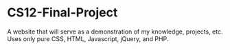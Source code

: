 # CS12-Final-Project
A website that will serve as a demonstration of my knowledge, projects, etc. Uses only pure CSS, HTML, Javascript, jQuery, and PHP.
